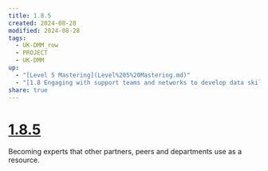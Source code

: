 ```yaml
---
title: 1.8.5
created: 2024-08-28
modified: 2024-08-28
tags:
  - UK-DMM_row
  - PROJECT
  - UK-DMM
up:
  - "[Level 5 Mastering](Level%205%20Mastering.md)"
  - "[1.8 Engaging with support teams and networks to develop data skills](1.8%20Engaging%20with%20support%20teams%20and%20networks%20to%20develop%20data%20skills.md)"
share: true
---
```

# [1.8.5](1.8.5.md)

Becoming experts that other partners, peers and departments use as a resource.
